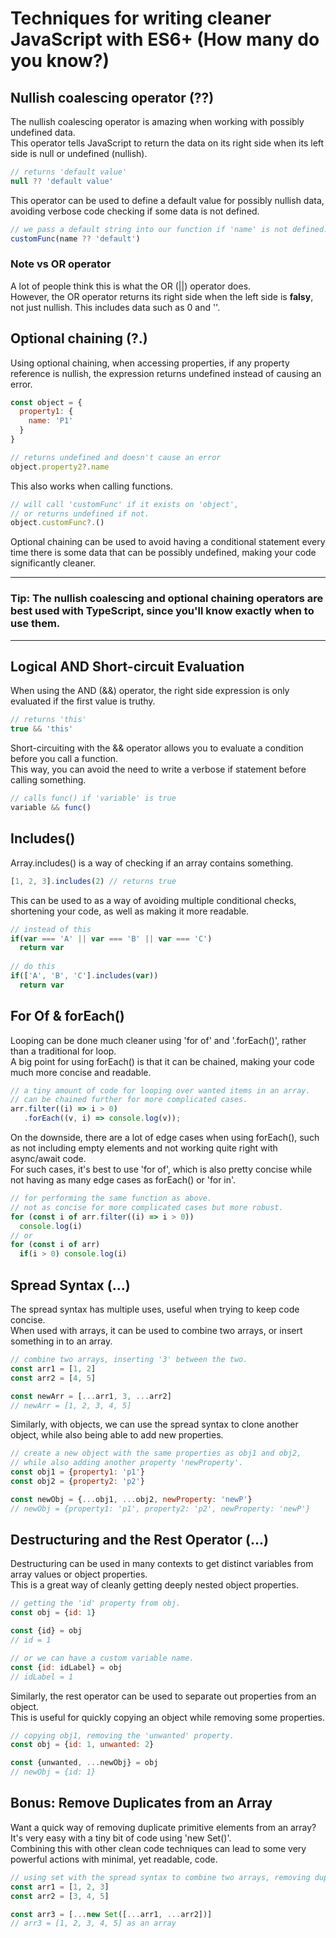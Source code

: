# Techniques for writing cleaner JavaScript with ES6+ (How many do you know?)

## Nullish coalescing operator (??)
The nullish coalescing operator is amazing when working with possibly undefined data.\
This operator tells JavaScript to return the data on its right side when its left side is null or undefined (nullish).
```javascript
// returns 'default value'
null ?? 'default value'
```
This operator can be used to define a default value for possibly nullish data, avoiding verbose code checking if some data is not defined.
```javascript
// we pass a default string into our function if 'name' is not defined.
customFunc(name ?? 'default')
```
### Note vs OR operator
A lot of people think this is what the OR (||) operator does.\
However, the OR operator returns its right side when the left side is **falsy**, not just nullish. This includes data such as 0 and ''.

## Optional chaining (?.)
Using optional chaining, when accessing properties, if any property reference is nullish, the expression returns undefined instead of causing an error.
```javascript
const object = {
  property1: {
    name: 'P1'
  }
}

// returns undefined and doesn't cause an error
object.property2?.name
```
This also works when calling functions.
```javascript
// will call 'customFunc' if it exists on 'object',
// or returns undefined if not.
object.customFunc?.()
```

Optional chaining can be used to avoid having a conditional statement every time there is some data that can be possibly undefined, making your code significantly cleaner.

---
### Tip: The nullish coalescing and optional chaining operators are best used with TypeScript, since you'll know exactly when to use them.
---

## Logical AND Short-circuit Evaluation
When using the AND (&&) operator, the right side expression is only evaluated if the first value is truthy.
```javascript
// returns 'this'
true && 'this'
```
Short-circuiting with the && operator allows you to evaluate a condition before you call a function.\
This way, you can avoid the need to write a verbose if statement before calling something. 
```javascript
// calls func() if 'variable' is true
variable && func()
```

## Includes()
Array.includes() is a way of checking if an array contains something.
```javascript
[1, 2, 3].includes(2) // returns true
```
This can be used to as a way of avoiding multiple conditional checks, shortening your code, as well as making it more readable.
```javascript
// instead of this
if(var === 'A' || var === 'B' || var === 'C')
  return var
  
// do this
if(['A', 'B', 'C'].includes(var)) 
  return var
```

## For Of & forEach()
Looping can be done much cleaner using 'for of' and '.forEach()', rather than a traditional for loop.\
A big point for using forEach() is that it can be chained, making your code much more concise and readable.
```javascript
// a tiny amount of code for looping over wanted items in an array.
// can be chained further for more complicated cases.
arr.filter((i) => i > 0)
   .forEach((v, i) => console.log(v));
```
On the downside, there are a lot of edge cases when using forEach(), such as not including empty elements and not working quite right with async/await code.\
For such cases, it's best to use 'for of', which is also pretty concise while not having as many edge cases as forEach() or 'for in'. 
```javascript
// for performing the same function as above.
// not as concise for more complicated cases but more robust.
for (const i of arr.filter((i) => i > 0)) 
  console.log(i)
// or
for (const i of arr) 
  if(i > 0) console.log(i)
```

## Spread Syntax (...)
The spread syntax has multiple uses, useful when trying to keep code concise.\
When used with arrays, it can be used to combine two arrays, or insert something in to an array.
```javascript
// combine two arrays, inserting '3' between the two.
const arr1 = [1, 2]
const arr2 = [4, 5]

const newArr = [...arr1, 3, ...arr2]
// newArr = [1, 2, 3, 4, 5]
```
Similarly, with objects, we can use the spread syntax to clone another object, while also being able to add new properties.
```javascript
// create a new object with the same properties as obj1 and obj2,
// while also adding another property 'newProperty'.
const obj1 = {property1: 'p1'}
const obj2 = {property2: 'p2'}

const newObj = {...obj1, ...obj2, newProperty: 'newP'}
// newObj = {property1: 'p1', property2: 'p2', newProperty: 'newP'}
```

## Destructuring and the Rest Operator (...)
Destructuring can be used in many contexts to get distinct variables from array values or object properties.\
This is a great way of cleanly getting deeply nested object properties.
```javascript
// getting the 'id' property from obj.
const obj = {id: 1}

const {id} = obj
// id = 1

// or we can have a custom variable name.
const {id: idLabel} = obj
// idLabel = 1
```
Similarly, the rest operator can be used to separate out properties from an object.\
This is useful for quickly copying an object while removing some properties.
```javascript
// copying obj1, removing the 'unwanted' property.
const obj = {id: 1, unwanted: 2}

const {unwanted, ...newObj} = obj
// newObj = {id: 1}
```

## Bonus: Remove Duplicates from an Array
Want a quick way of removing duplicate primitive elements from an array? It's very easy with a tiny bit of code using 'new Set()'.\
Combining this with other clean code techniques can lead to some very powerful actions with minimal, yet readable, code.
```javascript
// using set with the spread syntax to combine two arrays, removing duplicates (a union).
const arr1 = [1, 2, 3]
const arr2 = [3, 4, 5]

const arr3 = [...new Set([...arr1, ...arr2])] 
// arr3 = [1, 2, 3, 4, 5] as an array
```
